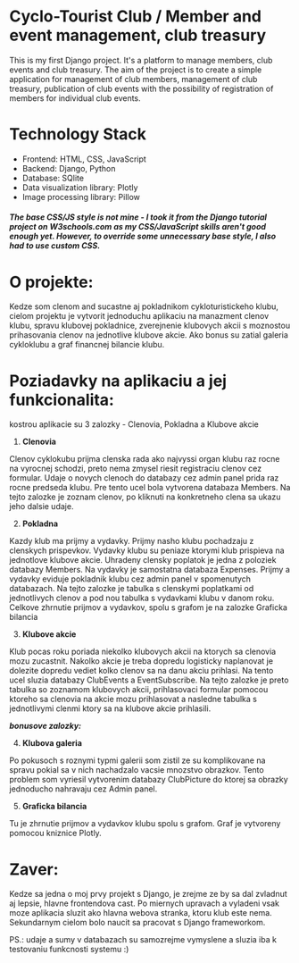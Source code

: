 # Cyclo-Tourist Club / Member and event management, club treasury

This is my first Django project. It's a platform to manage members, club events and club treasury.
The aim of the project is to create a simple application for management of club members, management of club treasury, publication of club events with the possibility of registration of members for individual club events.

# Technology Stack
- Frontend: HTML, CSS, JavaScript
- Backend: Django, Python
- Database: SQlite
- Data visualization library: Plotly
- Image processing library: Pillow


##### The base CSS/JS style is not mine - I took it from the Django tutorial project on W3schools.com as my CSS/JavaScript skills aren't good enough yet. However, to override some unnecessary base style, I also had to use custom CSS.


# O projekte:

Kedze som clenom and sucastne aj pokladnikom cykloturistickeho klubu, cielom projektu je vytvorit jednoduchu aplikaciu na manazment clenov klubu, spravu klubovej pokladnice, zverejnenie klubovych akcii s moznostou prihasovania clenov na jednotlive klubove akcie.
Ako bonus su zatial galeria cykloklubu a graf financnej bilancie klubu. 

# Poziadavky na aplikaciu a jej funkcionalita:

kostrou aplikacie su 3 zalozky - Clenovia, Pokladna a Klubove akcie

1. **Clenovia**

Clenov cyklokubu prijma clenska rada ako najvyssi organ klubu raz rocne na vyrocnej schodzi, preto nema zmysel riesit registraciu clenov cez formular. Udaje o novych clenoch do databazy cez admin panel prida raz rocne predseda klubu.
Pre tento ucel bola vytvorena databaza Members.
Na tejto zalozke je zoznam clenov, po kliknuti na konkretneho clena sa ukazu jeho dalsie udaje.

2. **Pokladna**

Kazdy klub ma prijmy a vydavky. Prijmy nasho klubu pochadzaju z clenskych prispevkov. Vydavky klubu su peniaze ktorymi klub prispieva na jednotlove klubove akcie. Uhradeny clensky poplatok je jedna z poloziek databazy Members. Na vydavky je samostatna databaza Expenses. Prijmy a vydavky eviduje pokladnik klubu cez admin panel v spomenutych databazach.
Na tejto zalozke je tabulka s clenskymi poplatkami od jednotlivych clenov a pod nou tabulka s vydavkami klubu v danom roku.
Celkove zhrnutie prijmov a vydavkov, spolu s grafom je na zalozke Graficka bilancia 

3. **Klubove akcie**

Klub pocas roku poriada niekolko klubovych akcii na ktorych sa clenovia mozu zucastnit. Nakolko akcie je treba dopredu logisticky naplanovat je dolezite dopredu vediet kolko clenov sa na danu akciu prihlasi. Na tento ucel sluzia databazy ClubEvents a EventSubscribe. 
Na tejto zalozke je preto tabulka so zoznamom klubovych akcii, prihlasovaci formular pomocou ktoreho sa clenovia na akcie mozu prihlasovat a nasledne tabulka s jednotlivymi clenmi ktory sa na klubove akcie prihlasili.

***bonusove zalozky:***

4. **Klubova galeria**

Po pokusoch s roznymi typmi galerii som zistil ze su komplikovane na spravu pokial sa v nich nachadzalo vacsie mnozstvo obrazkov. Tento problem som vyriesil vytvorenim databazy ClubPicture do ktorej sa obrazky jednoducho nahravaju cez Admin panel. 

5. **Graficka bilancia**

Tu je zhrnutie prijmov a vydavkov klubu spolu s grafom. Graf je vytvoreny pomocou kniznice Plotly.

# Zaver:

Kedze sa jedna o moj prvy projekt s Django, je zrejme ze by sa dal zvladnut aj lepsie, hlavne frontendova cast. Po miernych upravach a vyladeni vsak moze aplikacia sluzit ako hlavna webova stranka, ktoru klub este nema. Sekundarnym cielom bolo naucit sa pracovat s Django frameworkom.

PS.: udaje a sumy v databazach su samozrejme vymyslene a sluzia iba k testovaniu funkcnosti systemu :)